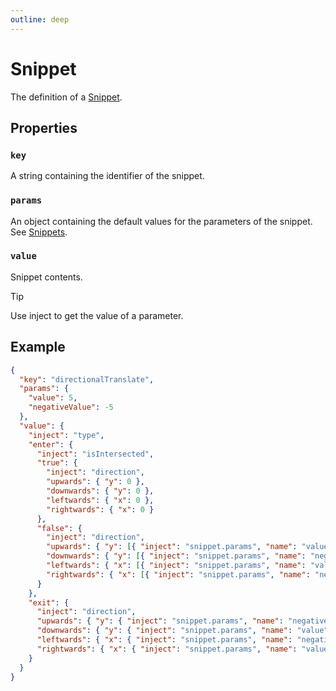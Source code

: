 ```yaml
---
outline: deep
---
```


# Snippet

The definition of a [Snippet](/create/snippets).

## Properties

### `key`

A string containing the identifier of the snippet.

### `params`

An object containing the default values for the parameters of the snippet. See [Snippets](/create/snippets#parameters).

### `value`

Snippet contents.

> [!TIP]
> Use inject <InjectRef inject="snippet.params" /> to get the value of a parameter.

## Example

```json
{
  "key": "directionalTranslate",
  "params": {
    "value": 5,
    "negativeValue": -5
  },
  "value": {
    "inject": "type",
    "enter": {
      "inject": "isIntersected",
      "true": {
        "inject": "direction",
        "upwards": { "y": 0 },
        "downwards": { "y": 0 },
        "leftwards": { "x": 0 },
        "rightwards": { "x": 0 }
      },
      "false": {
        "inject": "direction",
        "upwards": { "y": [{ "inject": "snippet.params", "name": "value" }, 0] },
        "downwards": { "y": [{ "inject": "snippet.params", "name": "negativeValue" }, 0] },
        "leftwards": { "x": [{ "inject": "snippet.params", "name": "value" }, 0] },
        "rightwards": { "x": [{ "inject": "snippet.params", "name": "negativeValue" }, 0] }
      }
    },
    "exit": {
      "inject": "direction",
      "upwards": { "y": { "inject": "snippet.params", "name": "negativeValue" } },
      "downwards": { "y": { "inject": "snippet.params", "name": "value" } },
      "leftwards": { "x": { "inject": "snippet.params", "name": "negativeValue" } },
      "rightwards": { "x": { "inject": "snippet.params", "name": "value" } }
    }
  }
}
```
